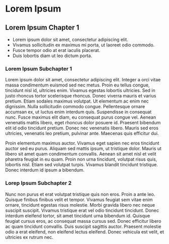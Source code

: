 # Lorem Ipsum

## Lorem Ipsum Chapter 1

* Lorem ipsum dolor sit amet, consectetur adipiscing elit.
* Vivamus sollicitudin ex maximus mi porta, ut laoreet odio commodo.
* Fusce tempor odio at erat iaculis placerat.
* Duis lobortis diam ut leo dictum porta.


### Lorem Ipsum Subchapter 1

Lorem ipsum dolor sit amet, consectetur adipiscing elit. Integer a orci vitae massa condimentum euismod sed nec metus. Proin eu tellus congue, tincidunt nisl id, ultricies enim. Vivamus egestas lobortis ultricies. Sed in justo rhoncus tortor scelerisque rhoncus. Donec viverra mauris et varius pretium. Etiam sodales maximus volutpat. Ut elementum ac enim nec dignissim. Nulla sollicitudin commodo congue. Pellentesque ornare accumsan ex, ut luctus enim interdum quis. Suspendisse in consequat nunc. Fusce maximus elit diam, eu consequat purus congue vel. Aenean venenatis mattis libero, eget rhoncus dolor posuere id. Praesent bibendum elit id odio tincidunt pretium. Donec nec venenatis libero. Mauris sed eros ultricies, venenatis leo pretium, pulvinar ante. Maecenas quis efficitur dui.

Proin elementum maximus auctor. Vivamus eget sapien nec eros tincidunt auctor sed eu purus. Aliquam sed mattis ipsum, ut tristique dolor. Mauris ut libero sit amet quam condimentum convallis. Aenean sit amet nisl et velit pharetra feugiat in eu quam. Proin non urna tincidunt, volutpat risus quis, lobortis nisl. Etiam sed volutpat turpis. Vivamus blandit tincidunt tristique. Donec interdum id ipsum a bibendum.


### Lorep Ipsum Subchapter 2

Nunc non purus et erat volutpat tristique quis non eros. Proin a ante leo. Quisque finibus finibus velit et tempor. Vivamus feugiat sem vitae enim ornare, tincidunt egestas risus molestie. Morbi gravida libero nec neque suscipit suscipit. Vivamus tristique erat vel odio tincidunt tincidunt. Donec interdum eleifend tortor, sit amet tincidunt urna bibendum id. Quisque feugiat cursus eros, ac consequat massa cursus sed. Donec efficitur libero ac quam tincidunt convallis. Duis suscipit sagittis auctor. Praesent molestie odio a erat eleifend, non eleifend lectus eleifend. Donec vehicula est velit, et ultricies ex rutrum nec.